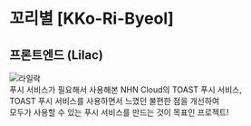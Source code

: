 # 꼬리별 [KKo-Ri-Byeol]
## 프론트엔드 (Lilac)
![라일락](https://user-images.githubusercontent.com/48639421/113157641-0a356600-9276-11eb-8ed6-db79265b296c.jpg)  
푸시 서비스가 필요해서 사용해본 NHN Cloud의 TOAST 푸시 서비스,  
TOAST 푸시 서비스를 사용하면서 느꼈던 불편한 점을 개선하여  
모두가 사용할 수 있는 푸시 서비스를 만드는 것이 목표인 프로젝트!  
